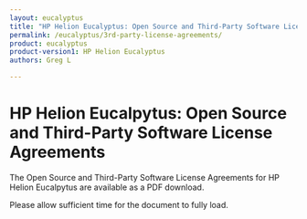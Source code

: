 ```yaml
---
layout: eucalyptus
title: "HP Helion Eucalyptus: Open Source and Third-Party Software License Agreements"
permalink: /eucalyptus/3rd-party-license-agreements/
product: eucalyptus
product-version1: HP Helion Eucalyptus
authors: Greg L

---
```

<!--UNDER REVISION-->

# HP Helion Eucalpytus: Open Source and Third-Party Software License Agreements 

 

The Open Source and Third-Party Software License Agreements for HP Helion Eucalpytus are available as a PDF download.

<!--[Download the PDF document]( )-->

Please allow sufficient time for the document to fully load.

